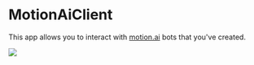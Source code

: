 # MotionAiClient

This app allows you to interact with [motion.ai](https://www.motion.ai/) bots that you've created.

[![](https://jitpack.io/v/BubblebearAppsLtd/MotionAiClient.svg)](https://jitpack.io/#BubblebearAppsLtd/MotionAiClient)